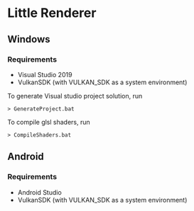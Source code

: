 # Little Renderer

## Windows

### Requirements
- Visual Studio 2019
- VulkanSDK (with VULKAN_SDK as a system environment)

To generate Visual studio project solution, run

```
> GenerateProject.bat
```

To compile glsl shaders, run

```
> CompileShaders.bat
```

## Android
### Requirements
- Android Studio
- VulkanSDK (with VULKAN_SDK as a system environment)



